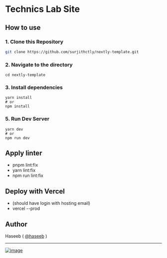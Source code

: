 
# Technics Lab Site

## How to use

### 1\. Clone this Repository

```bash
git clone https://github.com/surjithctly/nextly-template.git
```

### 2\. Navigate to the directory

```
cd nextly-template
```

### 3\. Install dependencies

```
yarn install
# or
npm install
```

### 5\. Run Dev Server

```
yarn dev
# or
npm run dev
```

## Apply linter

- pnpm lint:fix
- yarn lint:fix
- npm run lint:fix

## Deploy with Vercel

- (should have login with hosting email)
- vercel --prod

## Author

Haseeb ( [@haseeb](https://github.com/haseebUllahAbbasi/) )

---

[![image](https://www.datocms-assets.com/31049/1618983297-powered-by-vercel.svg)](https://vercel.com/?utm_source=web3templates&utm_campaign=oss)
